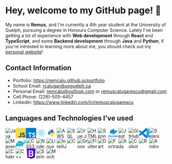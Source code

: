 # Hey, welcome to my GitHub page! 👋
My name is **Remus**, and I'm currently a 4th year student at the University of Guelph, pursuing a degree in Honours Computer Science. Lately I've been getting a lot of experience with **Web development** through **React** and **TypeScript**, and some **Backend development** through **Java** and **Python**, if you're intrested in learning more about me, you should check out my [personal website](https://remcalu.github.io/Personal-Website/#/)!

## Contact Information
* Portfolio: https://remcalu.github.io/portfolio
* School Email:     rcalugar@uoguelph.ca
* Personal Email:   remcalu@outlook.com or remuscalugarescu@gmail.com
* Cell Phone:       (226)-505-4457
* Linkedin:         https://www.linkedin.com/in/remuscalugarescu

## Languages and Technologies I've used
<a href="https://www.java.com/"><img align="left" alt="Java" width="32px" height="32px" src="https://asprise.com/res/img/menu/java.png" /></a>
<a href="https://www.javascript.com/"><img align="left" alt="JavaScript" width="32px" height="32px" src="https://raw.githubusercontent.com/github/explore/80688e429a7d4ef2fca1e82350fe8e3517d3494d/topics/javascript/javascript.png" /></a>
<a href="https://www.typescriptlang.org/"><img align="left" alt="TypeScript" width="32px" height="32px" src="https://raw.githubusercontent.com/github/explore/80688e429a7d4ef2fca1e82350fe8e3517d3494d/topics/typescript/typescript.png" /></a>
<a href="https://reactjs.org/"><img align="left" alt="React" width="32px" height="32px" src="https://raw.githubusercontent.com/github/explore/80688e429a7d4ef2fca1e82350fe8e3517d3494d/topics/react/react.png" /></a>
<a href="https://www.python.org/"><img align="left" alt="Python" width="32px" height="32px" src="https://raw.githubusercontent.com/github/explore/80688e429a7d4ef2fca1e82350fe8e3517d3494d/topics/python/python.png" /></a>
<a href="https://aws.amazon.com/"><img align="left" alt="AWS" width="32px" height="32px" src="https://static-00.iconduck.com/assets.00/aws-icon-512x512-hniukvcn.png" /></a>
<a href="https://azure.microsoft.com/en-us/services/sql-database/"><img align="left" alt="SQL" width="32px" height="32px" src="https://www.brentozar.com/wp-content/uploads/2019/03/azure_sql_db-250x250.jpg" /></a>
<a href="https://vuejs.org/"><img align="left" alt="Vue.JS" width="32px" height="32px" src="https://upload.wikimedia.org/wikipedia/commons/thumb/9/95/Vue.js_Logo_2.svg/1200px-Vue.js_Logo_2.svg.png" /></a>
<a href="https://developer.mozilla.org/en-US/docs/Web/Guide/HTML/HTML5"><img align="left" alt="HTML5" width="32px" height="32px" src="https://cdn-icons-png.flaticon.com/512/732/732212.png" /></a>
<a href="https://spring.io/projects/spring-boot"><img align="left" alt="Spring Boot" width="32px" height="32px" src="https://avatars.githubusercontent.com/u/54465427?v=4" /></a>

<a href="https://www.docker.com/"><img align="left" alt="Docker" width="32px" height="32px" src="https://raw.githubusercontent.com/github/explore/80688e429a7d4ef2fca1e82350fe8e3517d3494d/topics/docker/docker.png" /></a>
<a href="https://jestjs.io/"><img align="left" alt="Jest" width="32px" height="32px" src="https://camo.githubusercontent.com/62089edec0ee40bb26b3bf5f973b14d7f8e4b4e942f115cde5b9a5f9c0ca3382/687474703a2f2f7365656b6c6f676f2e636f6d2f696d616765732f4a2f6a6573742d6c6f676f2d463939303145424246372d7365656b6c6f676f2e636f6d2e706e67" /></a>
<a href="https://github.com/"><img align="left" alt="GitHub" width="32px" height="32px" src="https://ceias.nau.edu/capstone/projects/CS/2020/Digitool-S20/images/github.png" /></a>
<a href="https://code.visualstudio.com/"><img align="left" alt="Visual Studio Code" width="32px" height="32px" src="https://raw.githubusercontent.com/github/explore/80688e429a7d4ef2fca1e82350fe8e3517d3494d/topics/visual-studio-code/visual-studio-code.png" /></a>
<a href="https://www.selenium.dev/"><img align="left" alt="Selenium" width="32px" height="32px" src="https://avatars0.githubusercontent.com/u/983927?v=3&s=400" /></a>
<a href="https://maven.apache.org/"><img align="left" alt="Maven" width="32px" height="32px" src="https://user-images.githubusercontent.com/59599955/183299536-0353f569-8657-483b-8875-33dcf6f73f15.png" /></a>
<a href="https://gradle.org/"><img align="left" alt="Gradle" width="32px" height="32px" src="https://raw.githubusercontent.com/github/explore/80688e429a7d4ef2fca1e82350fe8e3517d3494d/topics/gradle/gradle.png" /></a>
<a href="https://developer.mozilla.org/en-US/docs/Web/CSS"><img align="left" alt="CSS3" width="32px" height="32px" src="https://www.iconbolt.com/iconsets/social-media-logos/css3-html-logo-social-social-media.svg" /></a>

<a href="https://nodejs.org/"><img align="left" alt="Node.js" width="32px" height="32px" src="https://icons-for-free.com/iconfiles/png/512/js+library+long+shadow+nodejs+web+icon-1320184850167478047.png" /></a> <a href="https://www.linux.org/"><img align="left" alt="Linux" width="32px" height="32px" src="https://cdn-icons-png.flaticon.com/512/518/518713.png" /></a> <a href="https://www.jetbrains.com/idea/"><img align="left" alt="IntelliJ" width="32px" height="32px" src="https://upload.wikimedia.org/wikipedia/commons/thumb/9/9c/IntelliJ_IDEA_Icon.svg/1200px-IntelliJ_IDEA_Icon.svg.png" /></a> <a href="https://en.wikipedia.org/wiki/C_(programming_language)"><img align="left" alt="C" width="32px" height="32px" src="https://cdn.iconscout.com/icon/free/png-512/c-programming-569564.png" /></a> <a href="https://groovy-lang.org/"><img align="left" alt="Groovy" width="32px" height="32px" src="https://devskiller.com/wp-content/plugins/devskiller-catalog/assets/images/skills/groovy.png?48306e1f" /></a> <a href="https://flutter.dev/"><img align="left" alt="Flutter" width="32px" height="32px" src="https://user-images.githubusercontent.com/51419598/152648731-567997ec-ac1c-4a9c-a816-a1fb1882abbe.png" /></a> <a href="https://en.wikipedia.org/wiki/Dart_(programming_language)"><img align="left" alt="Dart" width="32px" height="32px" src="https://avatars.githubusercontent.com/u/1609975?s=280&v=4" /></a> <a href="https://en.wikipedia.org/wiki/Fortran"><img align="left" alt="Fortran 95" width="32px" height="32px" src="https://upload.wikimedia.org/wikipedia/commons/b/b8/Fortran_logo.svg" /></a> <a href="https://www.adacore.com/"><img align="left" alt="Ada" width="32px" height="32px" src="https://styles.redditmedia.com/t5_2qi8f/styles/communityIcon_ej0vurfqb8t61.png" /></a> <a href="https://www.microfocus.com/en-us/what-is/cobol"><img align="left" alt="Cobol" width="32px" height="32px" src="https://is1-ssl.mzstatic.com/image/thumb/Purple123/v4/e6/e9/d9/e6e9d9ac-ab7f-4ec7-8082-7f4cb04bc204/source/512x512bb.jpg" /></a>

<a href="https://www.r-project.org/"><img align="left" alt="R" width="32px" height="32px" src="https://journals.researchparks.org/public/journals/4/article_357_cover_en_US.png" /></a>
<a href="https://developer.android.com/studio"><img align="left" alt="Android Studio" width="32px" height="32px" src="https://i.stack.imgur.com/9E2Gd.png" /></a>
<a href="https://chakra-ui.com/"><img align="left" alt="ChakraUI" width="32px" height="32px" src="https://images.opencollective.com/chakra-ui-pro/61bd1dd/logo/256.png" /></a>
<a href="https://www.cplusplus.com/"><img align="left" alt="C++" width="32px" height="32px" src="https://user-images.githubusercontent.com/42747200/46140125-da084900-c26d-11e8-8ea7-c45ae6306309.png" /></a>
<a href="https://icons.getbootstrap.com/"><img align="left" alt="Bootstrap" width="32px" height="32px" src="https://raw.githubusercontent.com/themedotid/bootstrap-icon/HEAD/docs/bootstrap-icon-css.png" /></a>
<a href="https://spring.io/projects/spring-boot"><img align="left" alt="Spring Boot" width="32px" height="32px" src="https://miro.medium.com/max/500/1*AbiX4LwtSNozoyfypcKvEg.png" /></a>
<a href="https://mochajs.org/"><img align="left" alt="Mocha" width="32px" height="32px" src="https://camo.githubusercontent.com/58045a79a69afea4cab1cea6def6d911fba3956cf5fd683addf41c032aa64088/68747470733a2f2f636c6475702e636f6d2f78465646784f696f41552e737667" /></a>
